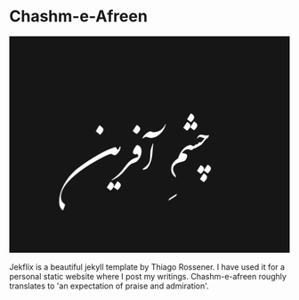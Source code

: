 # Chashm-e-Afreen
![Cover Image](https://raw.githubusercontent.com/Chashm-e-Afreen/chashm-e-afreen.github.io/master/assets/img/blog-image.png)

Jekflix is a beautiful jekyll template by Thiago Rossener. I have used it for a personal static website where I post my writings. Chashm-e-afreen roughly translates to 'an expectation of praise and admiration'.

